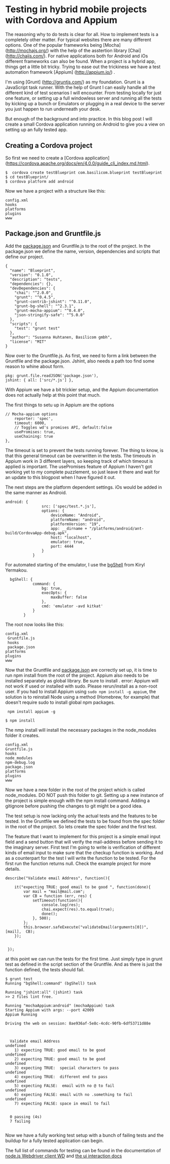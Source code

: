 Testing in hybrid mobile projects with Cordova and Appium
============


The reasoning why to do tests is clear for all. How to implement tests is a completely other matter. For typical websites there are many different options. One of the popular frameworks being [Mocha] (http://mochajs.org/) with the help of the asstertion library [Chai] (http://chaijs.com/). For native applications both for Android and iOs different frameworks can also be found. When a project is a hybrid app, things get a little bit tricky. Trying to ease out the trickiness we have a test automation framework [Appium] (http://appium.io/) .

I'm using [Grunt] (http://gruntjs.com/) as my foundation. Grunt is a JavaScript task runner. With the help of Grunt I can easily handle all the different kind of test scenarios I will encounter. From testing locally for just one feature, or setting up a full windowless server and running all the tests by kicking up a bunch or Emulators or plugging in a real device to the server you just happen to run underneath your desk.

But enough of the background and into practice. In this blog post I will create a small Cordova application running on Android to give you a view on setting up an fully tested app.

Creating a Cordova project
------------

So first we need to create a [Cordova application] (https://cordova.apache.org/docs/en/4.0.0/guide_cli_index.md.html).

~~~
$  cordova create testBlueprint com.basilicom.blueprint testBlueprint
$ cd testBlueprint/
$ cordova platform add android
~~~

Now we have a project with a structure like this:

~~~
config.xml 
hooks
platforms
plugins
www
~~~


Package.json and Gruntfile.js
------------

Add the [package.json](https://docs.npmjs.com/files/package.json) and Gruntfile.js to the root of the project. In the package.json we define the name, version, dependencies and scripts that define our project.

~~~
{
  "name": "Blueprint",
  "version": "0.1.0",
  "description": "tests",
  "dependencies": {},
  "devDependencies": {
    "chai": "^2.0.0",
    "grunt": "^0.4.5",
    "grunt-contrib-jshint": "^0.11.0",
    "grunt-bg-shell": "^2.3.1",
    "grunt-mocha-appium": "^0.4.0",
    "json-stringify-safe": "^5.0.0"
  },
  "scripts": {
    "test": "grunt test"
  },
  "author": "Susanna Huhtanen, Basilicom gmbh",
  "license": "MIT"
}

~~~



Now over to the Gruntfile.js.  As first, we need to form a link between the Gruntfile and the package.json. Jshint, also needs a path too find some reason to whine about form.

~~~
pkg: grunt.file.readJSON('package.json'),
jshint: { all: ['src/*.js'] },
~~~

With Appium we have a bit trickier setup, and the Appium documentation does not actually help at this point that much.

The first things to setu up in Appium are the options

~~~
// Mocha-appium options
    reporter: 'spec',
    timeout: 6000,
    // Toggles wd's promises API, default:false
    usePromises: true,
    useChaining: true
},
~~~
            
The timeout is set to prevent the tests running forever. The thing to know, is that this general timeout can be overwritten in the tests. The timeouts in Appium work in 3 different layers, so keeping track of which timeout is applied is important. The usePromises feature of Appium I haven't got working yet to my complete puzzlement, so just leave it there and wait for an update to this blogpost when I have figured it out.

The next steps are the platform dependent settings. iOs would be added in the same manner as Android.

~~~
android: {
                src: ['spec/test.*.js'],
                options: {
                    deviceName: "Android",
                    platformName: "android",
                    platformVersion: "19",
                    app: __dirname + "/platforms/android/ant-build/CordovaApp-debug.apk",
                    host: "localhost",
                    emulator: true,
                    port: 4444
                }
            }
~~~


For automated starting of the emulator, I use the [bgShell](https://github.com/rma4ok/grunt-bg-shell) from Kiryl Yermakou.


~~~
  bgShell: {
            command: {
                bg: true,
                execOpts: {
                    maxBuffer: false
                },
                cmd: 'emulator -avd kitkat'
            }
        }
~~~

The root now looks like this:

~~~
config.xml
 Gruntfile.js
 hooks 
 package.json 
platforms
plugins
www
~~~

Now that the Gruntfile and [package.json](https://docs.npmjs.com/files/package.json) are correctly set up, it is time to run npm install from the root of the project.
Appium also needs to be installed separately as global library. Be sure to install . error: Appium will not work if used or installed with sudo. Please rerun/install as a non-root user. If you had to install Appium using `sudo npm install -g appium`, the solution is to reinstall Node using a method (Homebrew, for example) that doesn't require sudo to install global npm packages.


~~~
 npm install appium -g
~~~

~~~
$ npm install
~~~

The nmp install will install the necessary packages in the node_modules folder it creates.

~~~
config.xml
Gruntfile.js
hooks
node_modules
npm-debug.log
package.json
platforms
plugins
www
~~~

Now we have a new folder in the root of the project which is called node_modules. DO NOT push this folder to git. Setting up a new instance of the project is simple enough with the npm install command. Adding a gitignore before pushing the changes to git might be a good idea.


The test setup is now lacking only the actual tests and the features to be tested. In the Gruntfile we defined the tests to be found from the spec folder in the root of the project. So lets create the spec folder and the first test.


The feature that I want to implement for this project is a simple email input field and a send button that will verify the mail-address before sending it to the imaginary server. First test I'm going to write is verification of different kinds of email input to make sure that the checkup function is working. And as a counterpart for the test I will write the function to be tested. For the first run the function returns null. Check the example project for more details.

~~~
describe("Validate email Address", function(){

    it("expecting TRUE: good email to be good ", function(done){
        var mail = "mail@mail.com";
        var CB = function (err, res) {
            setTimeout(function(){
                console.log(res);
                chai.expect(res).to.equal(true);
                done();
            }, 500);
        };
        this.browser.safeExecute("validateEmail(arguments[0])", [mail],  CB);
    });


 });
~~~


at this point we can run the tests for the first time. Just simply type in grunt test as defined in the script section of the Gruntfile. And as there is just the function defined, the tests should fail.


~~~
$ grunt test
Running "bgShell:command" (bgShell) task

Running "jshint:all" (jshint) task
>> 2 files lint free.

Running "mochaAppium:android" (mochaAppium) task
Starting Appium with args: --port 42009
Appium Running

Driving the web on session: 8ae936af-5e8c-4cdc-90fb-6df53711d88e



  Validate email Address
undefined
    1) expecting TRUE: good email to be good
undefined
    2) expecting TRUE: good email to be good
undefined
    3) expecting TRUE:  special characters to pass
undefined
    4) expecting TRUE:  different end to pass
undefined
    5) expecting FALSE:  email with no @ to fail
undefined
    6) expecting FALSE: email with no .something to fail
undefined
    7) expecting FALSE: space in email to fail


  0 passing (4s)
  7 failing


~~~


Now we have a fully working test setup with a bunch of failing tests and the buildup for a fully tested application can begin.



The full list of commands for testing can be found in the documentation of [node.js Webdriver client WD](https://github.com/admc/wd/blob/f49065fa8ff91411f70972f149e90b7f97f4cd39/lib/commands.js) and
[the ui interaction docs](https://github.com/admc/wd/blob/1038c33b0abbe8329d81c9bb6bb62e3df3b440fa/doc/api.md)



































